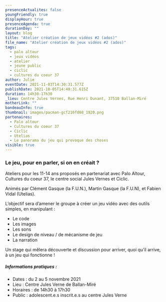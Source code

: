 ```yaml
---
presenceActualites: false
youngFriendly: true
displayHour: true
presenceAgenda: true
durationDay: ""
layout: blog
title: "Atelier création de jeux vidéos #2 (ados)"
file_name: "Atelier création de jeux vidéos #2 (ados)"
tags:
  - palo altour
  - jeux vidéos
  - atelier
  - jeune public
  - ciclic
  - cultures du coeur 37
author: Julie
eventDate: 2021-11-03T14:30:31.577Z
publishDate: 2021-10-05T14:40:31.615Z
duration: 14h30-17h30
_lieu: Centre Jules Vernes, Rue Henri Dunant, 37510 Ballan-Miré
motherLink: ""
bandeauInfo: true
thumbnail: images/pacman-gcf216fd68_1920.png
partenaires:
  - Palo altour
  - Cultures du coeur 37
  - Ciclic
  - Utelias
  - Le panorama du jeu qui provoque des choses
visible: true
---
```

### Le jeu, pour en parler, si on en créait ?

Ateliers pour les 11-14 ans proposés en partenariat avec Palo Altour, Cultures du coeur 37, le centre social Jules Vernes et Ciclic.

Animés par Clément Gasque (la F.U.N.), Martin Gasque (la F.U.N), et Fabien Vidal (Utelias).

L’objectif sera d’amener le groupe à créer un jeu vidéo avec des outils simples, en manipulant :
* Le code
* Les images
* Les sons
* Le design de niveau / de mécanisme de jeu
* La narration

Un stage qui mêlera découverte et discussion pour arriver, quoi qu’il arrive, à un jeu qui fonctionne !

##### Informations pratiques : 

* Dates : du 2 au 5 novembre 2021
* Lieu : Centre Jules Verne de Ballan-Miré
* Horaires : de 14h30 à 17h30
* Public : adolescent.e.s inscrit.e.s au centre Jules Verne
